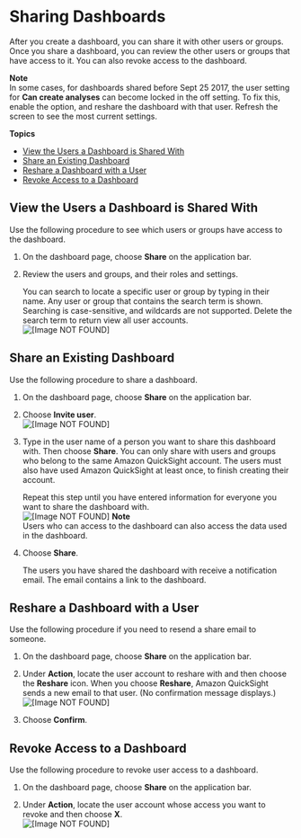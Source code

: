 # Sharing Dashboards<a name="sharing-a-dashboard"></a>

After you create a dashboard, you can share it with other users or groups\. Once you share a dashboard, you can review the other users or groups that have access to it\. You can also revoke access to the dashboard\.

**Note**  
In some cases, for dashboards shared before Sept 25 2017, the user setting for **Can create analyses** can become locked in the off setting\. To fix this, enable the option, and reshare the dashboard with that user\. Refresh the screen to see the most current settings\.

**Topics**
+ [View the Users a Dashboard is Shared With](#view-users-dashboard)
+ [Share an Existing Dashboard](#share-a-dashboard)
+ [Reshare a Dashboard with a User](#reshare-dashboard)
+ [Revoke Access to a Dashboard](#revoke-access-to-a-dashboard)

## View the Users a Dashboard is Shared With<a name="view-users-dashboard"></a>

Use the following procedure to see which users or groups have access to the dashboard\.

1. On the dashboard page, choose **Share** on the application bar\.

1. Review the users and groups, and their roles and settings\.

   You can search to locate a specific user or group by typing in their name\. Any user or group that contains the search term is shown\. Searching is case\-sensitive, and wildcards are not supported\. Delete the search term to return view all user accounts\.  
![\[Image NOT FOUND\]](http://docs.aws.amazon.com/quicksight/latest/user/images/create-dashboard4.png)

## Share an Existing Dashboard<a name="share-a-dashboard"></a>

Use the following procedure to share a dashboard\.

1. On the dashboard page, choose **Share** on the application bar\.

1. Choose **Invite user**\.  
![\[Image NOT FOUND\]](http://docs.aws.amazon.com/quicksight/latest/user/images/create-dashboard4.png)

1. Type in the user name of a person you want to share this dashboard with\. Then choose **Share**\. You can only share with users and groups who belong to the same Amazon QuickSight account\. The users must also have used Amazon QuickSight at least once, to finish creating their account\.

   Repeat this step until you have entered information for everyone you want to share the dashboard with\.  
![\[Image NOT FOUND\]](http://docs.aws.amazon.com/quicksight/latest/user/images/create-dashboard3.png)
**Note**  
Users who can access to the dashboard can also access the data used in the dashboard\.

1. Choose **Share**\.

   The users you have shared the dashboard with receive a notification email\. The email contains a link to the dashboard\.

## Reshare a Dashboard with a User<a name="reshare-dashboard"></a>

Use the following procedure if you need to resend a share email to someone\.

1. On the dashboard page, choose **Share** on the application bar\.

1. Under **Action**, locate the user account to reshare with and then choose the **Reshare** icon\. When you choose **Reshare**, Amazon QuickSight sends a new email to that user\. \(No confirmation message displays\.\)  
![\[Image NOT FOUND\]](http://docs.aws.amazon.com/quicksight/latest/user/images/reshare-dashboard.png)

1. Choose **Confirm**\.

## Revoke Access to a Dashboard<a name="revoke-access-to-a-dashboard"></a>

Use the following procedure to revoke user access to a dashboard\.

1. On the dashboard page, choose **Share** on the application bar\.

1. Under **Action**, locate the user account whose access you want to revoke and then choose **X**\.  
![\[Image NOT FOUND\]](http://docs.aws.amazon.com/quicksight/latest/user/images/remove-dashboard-access.png)